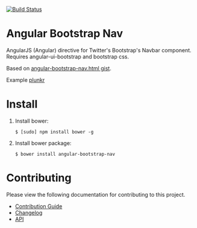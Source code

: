 [![Build Status](https://travis-ci.org/rackerlabs/angular-bootstrap-nav.svg)](https://travis-ci.org/rackerlabs/angular-bootstrap-nav)

# Angular Bootstrap Nav

AngularJS (Angular) directive for Twitter's Bootstrap's Navbar component. Requires angular-ui-bootstrap and bootstrap css.

Based on [angular-bootstrap-nav.html gist](https://gist.github.com/fpv83/8704263).

Example [plunkr](http://plnkr.co/edit/SMSq2R?p=info)

# Install

1. Install bower:

    ```shell
    $ [sudo] npm install bower -g
    ```

2. Install bower package:

    ```shell
    $ bower install angular-bootstrap-nav
    ```

# Contributing

Please view the following documentation for contributing to this project.

 - [Contribution Guide](./CONTRIBUTING.md)
 - [Changelog](./CHANGELOG.md)
 - [API](http://rackerlabs.github.io/angular-bootstrap-nav/angular-bootstrap-nav.html)